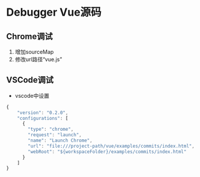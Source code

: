 # Debugger Vue源码


## Chrome调试

1. 增加sourceMap
2. 修改url路径“vue.js”

## VSCode调试
* vscode中设置

``` js
{
    "version": "0.2.0",
    "configurations": [
      {
        "type": "chrome",
        "request": "launch",
        "name": "Launch Chrome",
        "url": "file:///project-path/vue/examples/commits/index.html",
        "webRoot": "${workspaceFolder}/examples/commits/index.html"
      }
    ]
}

```